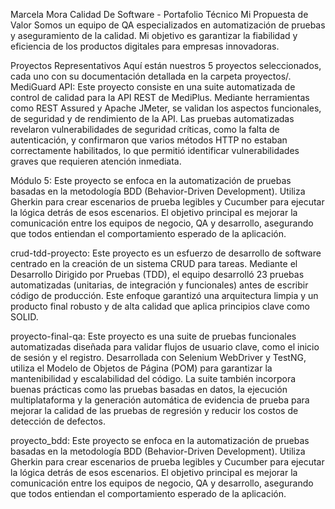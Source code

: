 Marcela Mora Calidad De Software - Portafolio Técnico Mi Propuesta de Valor Somos un equipo de QA especializados en automatización de pruebas y aseguramiento de la calidad. Mi objetivo es garantizar la fiabilidad y eficiencia de los productos digitales para empresas innovadoras.

Proyectos Representativos Aquí están nuestros 5 proyectos seleccionados, cada uno con su documentación detallada en la carpeta proyectos/.
MediGuard API: Este proyecto consiste en una suite automatizada de control de calidad para la API REST de MediPlus. Mediante herramientas como REST Assured y Apache JMeter, se validan los aspectos funcionales, de seguridad y de rendimiento de la API. Las pruebas automatizadas revelaron vulnerabilidades de seguridad críticas, como la falta de autenticación, y confirmaron que varios métodos HTTP no estaban correctamente habilitados, lo que permitió identificar vulnerabilidades graves que requieren atención inmediata.

Módulo 5: Este proyecto se enfoca en la automatización de pruebas basadas en la metodología BDD (Behavior-Driven Development). Utiliza Gherkin para crear escenarios de prueba legibles y Cucumber para ejecutar la lógica detrás de esos escenarios. El objetivo principal es mejorar la comunicación entre los equipos de negocio, QA y desarrollo, asegurando que todos entiendan el comportamiento esperado de la aplicación.

crud-tdd-proyecto: Este proyecto es un esfuerzo de desarrollo de software centrado en la creación de un sistema CRUD para tareas. Mediante el Desarrollo Dirigido por Pruebas (TDD), el equipo desarrolló 23 pruebas automatizadas (unitarias, de integración y funcionales) antes de escribir código de producción. Este enfoque garantizó una arquitectura limpia y un producto final robusto y de alta calidad que aplica principios clave como SOLID.

proyecto-final-qa: Este proyecto es una suite de pruebas funcionales automatizadas diseñada para validar flujos de usuario clave, como el inicio de sesión y el registro. Desarrollada con Selenium WebDriver y TestNG, utiliza el Modelo de Objetos de Página (POM) para garantizar la mantenibilidad y escalabilidad del código. La suite también incorpora buenas prácticas como las pruebas basadas en datos, la ejecución multiplataforma y la generación automática de evidencia de prueba para mejorar la calidad de las pruebas de regresión y reducir los costos de detección de defectos.

proyecto_bdd: Este proyecto se enfoca en la automatización de pruebas basadas en la metodología BDD (Behavior-Driven Development). Utiliza Gherkin para crear escenarios de prueba legibles y Cucumber para ejecutar la lógica detrás de esos escenarios. El objetivo principal es mejorar la comunicación entre los equipos de negocio, QA y desarrollo, asegurando que todos entiendan el comportamiento esperado de la aplicación.

